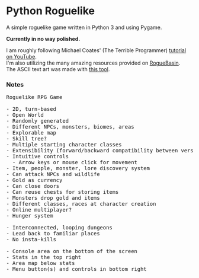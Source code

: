 # Python Roguelike
A simple roguelike game written in Python 3 and using Pygame.

**Currently in no way polished.**

I am roughly following Michael Coates' (The Terrible Programmer) [tutorial on YouTube](https://www.youtube.com/playlist?list=PLKUel_nHsTQ1yX7tQxR_SQRdcOFyXfNAb).<br>
I'm also utilizing the many amazing resources provided on [RogueBasin](http://www.roguebasin.com/index.php?title=Articles).<br>
The ASCII text art was made with [this tool](http://patorjk.com/software/taag/).


### Notes

<pre>
Roguelike RPG Game

- 2D, turn-based
- Open World
- Randomly generated
- Different NPCs, monsters, biomes, areas
- Explorable map
- Skill tree?
- Multiple starting character classes
- Extensibility (forward/backward compatibility between versions, modding)
- Intuitive controls
  - Arrow keys or mouse click for movement
- Item, people, monster, lore discovery system
- Can attack NPCs and wildlife
- Gold as currency
- Can close doors
- Can reuse chests for storing items
- Monsters drop gold and items
- Different classes, races at character creation
- Online multiplayer?
- Hunger system

- Interconnected, looping dungeons
- Lead back to familiar places
- No insta-kills

- Console area on the bottom of the screen
- Stats in the top right
- Area map below stats
- Menu button(s) and controls in bottom right
</pre>
